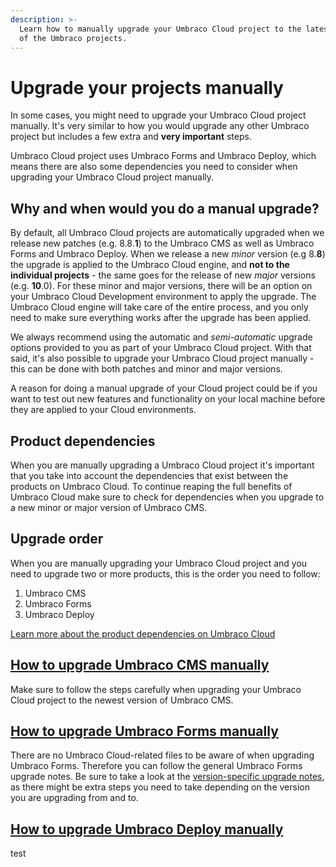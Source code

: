 ```yaml
---
description: >-
  Learn how to manually upgrade your Umbraco Cloud project to the latest version
  of the Umbraco projects.
---
```


# Upgrade your projects manually

In some cases, you might need to upgrade your Umbraco Cloud project manually. It's very similar to how you would upgrade any other Umbraco project but includes a few extra and **very important** steps.

Umbraco Cloud project uses Umbraco Forms and Umbraco Deploy, which means there are also some dependencies you need to consider when upgrading your Umbraco Cloud project manually.

## Why and when would you do a manual upgrade?

By default, all Umbraco Cloud projects are automatically upgraded when we release new patches (e.g. 8.8.**1**) to the Umbraco CMS as well as Umbraco Forms and Umbraco Deploy. When we release a new _minor_ version (e.g 8.**8**) the upgrade is applied to the Umbraco Cloud engine, and **not to the individual projects** - the same goes for the release of new _major_ versions (e.g. **10**.0). For these minor and major versions, there will be an option on your Umbraco Cloud Development environment to apply the upgrade. The Umbraco Cloud engine will take care of the entire process, and you only need to make sure everything works after the upgrade has been applied.

We always recommend using the automatic and _semi-automatic_ upgrade options provided to you as part of your Umbraco Cloud project. With that said, it's also possible to upgrade your Umbraco Cloud project manually - this can be done with both patches and minor and major versions.

A reason for doing a manual upgrade of your Cloud project could be if you want to test out new features and functionality on your local machine before they are applied to your Cloud environments.

## Product dependencies

When you are manually upgrading a Umbraco Cloud project it's important that you take into account the dependencies that exist between the products on Umbraco Cloud. To continue reaping the full benefits of Umbraco Cloud make sure to check for dependencies when you upgrade to a new minor or major version of Umbraco CMS.

## Upgrade order

When you are manually upgrading your Umbraco Cloud project and you need to upgrade two or more products, this is the order you need to follow:

1. Umbraco CMS
2. Umbraco Forms
3. Umbraco Deploy

[Learn more about the product dependencies on Umbraco Cloud](../product-dependencies.md)

## [How to upgrade Umbraco CMS manually](manual-cms-upgrade.md)

Make sure to follow the steps carefully when upgrading your Umbraco Cloud project to the newest version of Umbraco CMS.

## [How to upgrade Umbraco Forms manually](https://docs.umbraco.com/umbraco-forms/installation/manualupgrade)

There are no Umbraco Cloud-related files to be aware of when upgrading Umbraco Forms. Therefore you can follow the general Umbraco Forms upgrade notes. Be sure to take a look at the [version-specific upgrade notes](../../../umbraco-forms/installation/version-specific.md), as there might be extra steps you need to take depending on the version you are upgrading from and to.

## [How to upgrade Umbraco Deploy manually](manual-upgrade-deploy.md)
test